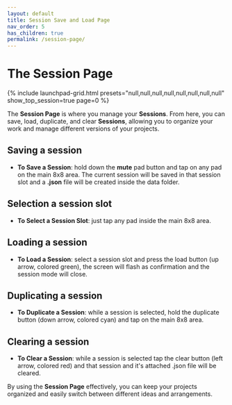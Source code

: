 ```yaml
---
layout: default
title: Session Save and Load Page
nav_order: 5
has_children: true
permalink: /session-page/
---
```


# The Session Page

{% include launchpad-grid.html presets="null,null,null,null,null,null,null,null" show_top_session=true page=0 %}

The **Session Page** is where you manage your **Sessions**. From here, you can save, load, duplicate, and clear **Sessions**, allowing you to organize your work and manage different versions of your projects.

## Saving a session

- **To Save a Session**: hold down the **mute** pad button and tap on any pad on the main 8x8 area. The current session will be saved in that session slot and a **.json** file will be created inside the data folder.

## Selection a session slot

- **To Select a Session Slot**: just tap any pad inside the main 8x8 area.

## Loading a session

- **To Load a Session**: select a session slot and press the load button (up arrow, colored green), the screen will flash as confirmation and the session mode will close.

## Duplicating a session

- **To Duplicate a Session**: while a session is selected, hold the duplicate button (down arrow, colored cyan) and tap on the main 8x8 area.

## Clearing a session

- **To Clear a Session**: while a session is selected tap the clear button (left arrow, colored red) and that session and it's attached .json file will be cleared.

By using the **Session Page** effectively, you can keep your projects organized and easily switch between different ideas and arrangements.
